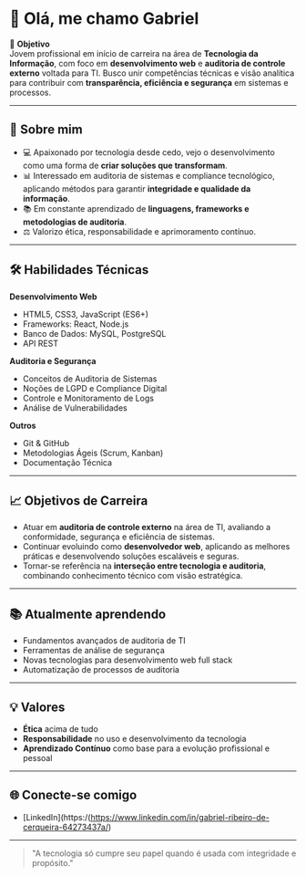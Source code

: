 # 👋 Olá, me chamo Gabriel

🎯 **Objetivo**  
Jovem profissional em início de carreira na área de **Tecnologia da Informação**, com foco em **desenvolvimento web** e **auditoria de controle externo** voltada para TI. Busco unir competências técnicas e visão analítica para contribuir com **transparência, eficiência e segurança** em sistemas e processos.

---

## 🚀 Sobre mim

- 💻 Apaixonado por tecnologia desde cedo, vejo o desenvolvimento como uma forma de **criar soluções que transformam**.  
- 📊 Interessado em auditoria de sistemas e compliance tecnológico, aplicando métodos para garantir **integridade e qualidade da informação**.  
- 📚 Em constante aprendizado de **linguagens, frameworks e metodologias de auditoria**.  
- ⚖️ Valorizo ética, responsabilidade e aprimoramento contínuo.  

---

## 🛠️ Habilidades Técnicas

**Desenvolvimento Web**
- HTML5, CSS3, JavaScript (ES6+)
- Frameworks: React, Node.js
- Banco de Dados: MySQL, PostgreSQL
- API REST

**Auditoria e Segurança**
- Conceitos de Auditoria de Sistemas
- Noções de LGPD e Compliance Digital
- Controle e Monitoramento de Logs
- Análise de Vulnerabilidades

**Outros**
- Git & GitHub
- Metodologias Ágeis (Scrum, Kanban)
- Documentação Técnica

---

## 📈 Objetivos de Carreira

- Atuar em **auditoria de controle externo** na área de TI, avaliando a conformidade, segurança e eficiência de sistemas.  
- Continuar evoluindo como **desenvolvedor web**, aplicando as melhores práticas e desenvolvendo soluções escaláveis e seguras.  
- Tornar-se referência na **interseção entre tecnologia e auditoria**, combinando conhecimento técnico com visão estratégica.

---

## 📚 Atualmente aprendendo
- Fundamentos avançados de auditoria de TI
- Ferramentas de análise de segurança
- Novas tecnologias para desenvolvimento web full stack
- Automatização de processos de auditoria

---

## 💡 Valores
- **Ética** acima de tudo  
- **Responsabilidade** no uso e desenvolvimento da tecnologia  
- **Aprendizado Contínuo** como base para a evolução profissional e pessoal  

---

## 🌐 Conecte-se comigo
- [LinkedIn](https:/(https://www.linkedin.com/in/gabriel-ribeiro-de-cerqueira-64273437a/)

---

> "A tecnologia só cumpre seu papel quando é usada com integridade e propósito."

